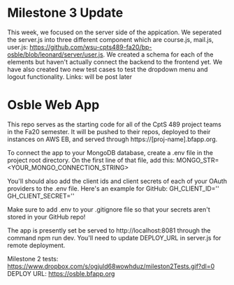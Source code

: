 # Milestone 3 Update

This week, we focused on the server side of the appication. We seperated the
server.js into three different component which are 
course.js, 
mail.js,
user.js: https://github.com/wsu-cpts489-fa20/bp-osble/blob/leonard/server/user.js. 
We created a schema for each of the elements but haven't actually 
connect the backend to the frontend yet. 
We have also created two new test cases to test the dropdown menu and 
logout functionality.
Links: will be post later


# Osble Web App

This repo serves as the starting code for all of the CptS 489 project teams in the
Fa20 semester. It will be pushed to their repos, deployed to their instances on
AWS EB, and served through https://[proj-name].bfapp.org.

To connect the app to your MongoDB database, create a .env file in the 
project root directory. On the first line of that file, add this:
MONGO_STR=<YOUR_MONGO_CONNECTION_STRING>

You'll should also add the client ids and client secrets of each of your 
OAuth providers to the .env file. Here's an example for GitHub:
GH_CLIENT_ID='<CLIENT ID INSIDE QUOTES>'
GH_CLIENT_SECRET='<CLIENT SECRET INSIDE QUOTES>'

Make sure to add .env to your .gitignore file so that your secrets aren't
stored in your GitHub repo!

The app is presently set be served to http://localhost:8081 through the command
npm run dev. You'll need to update DEPLOY_URL in server.js for remote deployment.

Milestone 2 tests: https://www.dropbox.com/s/ogjuld68wowhduz/mileston2Tests.gif?dl=0
DEPLOY URL: https://osble.bfapp.org
